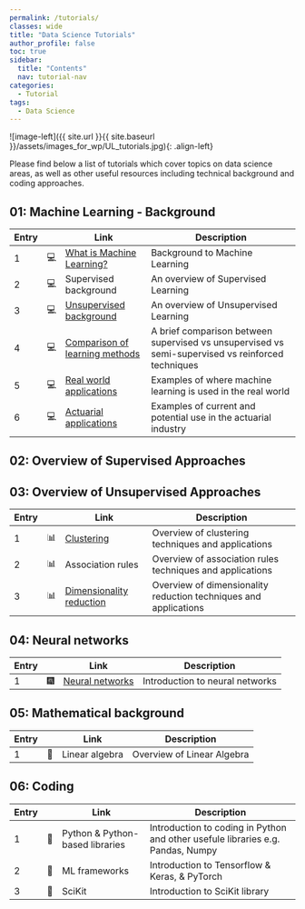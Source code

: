 ```yaml
---
permalink: /tutorials/
classes: wide
title: "Data Science Tutorials"
author_profile: false
toc: true
sidebar:
  title: "Contents"
  nav: tutorial-nav
categories:
  - Tutorial
tags:
  - Data Science
---
```


![image-left]({{ site.url }}{{ site.baseurl }}/assets/images_for_wp/UL_tutorials.jpg){: .align-left}

Please find below a list of tutorials which cover topics on data science areas, as well as other useful resources including technical background and coding approaches.

## 01: Machine Learning - Background

| Entry|               |Link                          |Description                    |
| ---- | ------------- |----------------------------- |-------------------------------|
| 1    |:computer:     |[What is Machine Learning?](/tutorials/tutorial_whatIsML/)     |Background to Machine Learning |
| 2    |:computer:     |Supervised background       |An overview of Supervised Learning |
| 3    |:computer:     |[Unsupervised background](/tutorials/tutorial_ULbackground/)       |An overview of Unsupervised Learning |
| 4    |:computer:     |[Comparison of learning methods](/tutorials/tutorial_comparison/)      |A brief comparison between supervised vs unsupervised vs semi-supervised vs reinforced techniques|
| 5    |:computer:     |[Real world applications](/tutorials/tutorial_realApplications/)|Examples of where machine learning is used in the real world|
| 6    |:computer:     |[Actuarial applications](/tutorials/tutorial_actuarialApplications/)        |Examples of current and potential use in the actuarial industry|

## 02: Overview of Supervised Approaches

## 03: Overview of Unsupervised Approaches

| Entry|               |Link                          |Description                    |
| -----| ------------- |----------------------------- |-------------------------------|
| 1    | :bar_chart:    |[Clustering](/tutorials/tutorial_clustering/)                                   |Overview of clustering techniques and applications                    |
| 2    | :bar_chart:   |Association rules                      |Overview of association rules techniques and applications                    |
| 3    | :bar_chart:   |[Dimensionality reduction](/tutorials/tutorial_dimensionality_reduction/)        |Overview of dimensionality reduction techniques and applications                    |

## 04: Neural networks

| Entry|               |Link                          |Description                    |
| -----| ------------- |----------------------------- |-------------------------------|
| 1    | :fireworks:    |[Neural networks](/tutorials/tutorial_neuralNetworks/)               |Introduction to neural networks          |

## 05: Mathematical background

| Entry|               |Link                          |Description                    |
| -----| ------------- |----------------------------- |-------------------------------|
| 1    | :microscope:  |Linear algebra                |Overview of Linear Algebra     |

## 06: Coding

| Entry|               |Link                          |Description                    |
| -----| ------------- |----------------------------- |-------------------------------|
| 1    | :milky_way:  |Python & Python-based libraries|Introduction to coding in Python and other usefule libraries e.g. Pandas, Numpy |
| 2    | :milky_way:  |ML frameworks                  |Introduction to Tensorflow & Keras, & PyTorch                                   |
| 3    | :milky_way:  |SciKit                         |Introduction to SciKit library                      |

